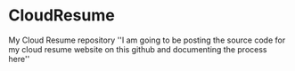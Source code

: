 # CloudResume
My Cloud Resume repository
''I am going to be posting the source code for my cloud resume website on this github and documenting the process here''
